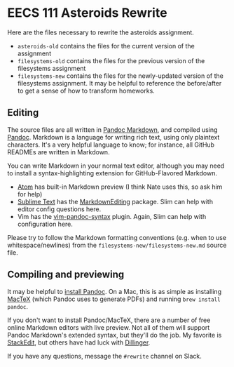 # EECS 111 Asteroids Rewrite

Here are the files necessary to rewrite the asteroids assignment.

- `asteroids-old` contains the files for the current version of the assignment
- `filesystems-old` contains the files for the previous version of the filesystems assignment
- `filesystems-new` contains the files for the newly-updated version of the filesystems assignment. It may be helpful to reference the before/after to get a sense of how to transform homeworks.

## Editing

The source files are all written in [Pandoc Markdown](https://pandoc.org/MANUAL.html#pandocs-markdown), and compiled using [Pandoc](https://pandoc.org/). Markdown is a language for writing rich text, using only plaintext characters. It's a very helpful language to know; for instance, all GitHub READMEs are written in Markdown.

You can write Markdown in your normal text editor, although you may need to install a syntax-highlighting extension for GitHub-Flavored Markdown.

- [Atom](https://atom.io/) has built-in Markdown preview (I think Nate uses this, so ask him for help)
- [Sublime Text](https://www.sublimetext.com/) has the [MarkdownEditing](https://github.com/SublimeText-Markdown/MarkdownEditing) package. Slim can help with editor config questions here.
- Vim has the [vim-pandoc-syntax](https://github.com/vim-pandoc/vim-pandoc-syntax) plugin. Again, Slim can help with configuration here.

Please try to follow the Markdown formatting conventions (e.g. when to use whitespace/newlines) from the `filesystems-new/filesystems-new.md` source file.

## Compiling and previewing

It may be helpful to [install Pandoc](https://pandoc.org/installing.html). On a Mac, this is as simple as installing [MacTeX](http://www.tug.org/mactex/) (which Pandoc uses to generate PDFs) and running `brew install pandoc`.

If you don't want to install Pandoc/MacTeX, there are a number of free online Markdown editors with live preview. Not all of them will support Pandoc Markdown's extended syntax, but they'll do the job. My favorite is [StackEdit](https://stackedit.io/), but others have had luck with [Dillinger](https://dillinger.io/).

If you have any questions, message the `#rewrite` channel on Slack.
